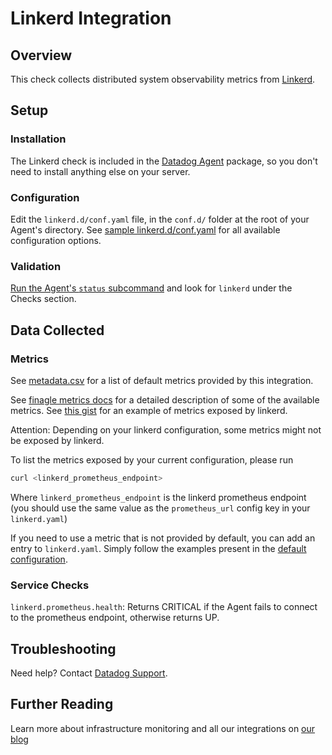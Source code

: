 # Linkerd Integration

## Overview

This check collects distributed system observability metrics from [Linkerd](https://linkerd.io/).

## Setup

### Installation

The Linkerd check is included in the [Datadog Agent](https://app.datadoghq.com/account/settings#agent) package, so you don't need to install anything else on your server.

### Configuration

Edit the `linkerd.d/conf.yaml` file, in the `conf.d/` folder at the root of your Agent's directory.
See [sample linkerd.d/conf.yaml](https://github.com/DataDog/integrations-core/blob/master/linkerd/conf.yaml.example) for all available configuration options.

### Validation

[Run the Agent's `status` subcommand](https://docs.datadoghq.com/agent/faq/agent-commands/#agent-status-and-information) and look for `linkerd` under the Checks section.

## Data Collected

### Metrics

See [metadata.csv](https://github.com/DataDog/integrations-core/blob/master/linkerd/metadata.csv) for a list of default metrics provided by this integration.

See [finagle metrics docs](https://twitter.github.io/finagle/guide/Metrics.html) for a detailed description of some of the available metrics.
See [this gist](https://gist.githubusercontent.com/arbll/2f63a5375a4d6d5acface6ca8a51e2ab/raw/bc35ed4f0f4bac7e2643a6009f45f9068f4c1d12/gistfile1.txt) for an example of metrics exposed by linkerd.

Attention: Depending on your linkerd configuration, some metrics might not be exposed by linkerd.

To list the metrics exposed by your current configuration, please run
```bash
curl <linkerd_prometheus_endpoint>
```
Where `linkerd_prometheus_endpoint` is the linkerd prometheus endpoint (you should use the same value as the `prometheus_url` config key in your `linkerd.yaml`)

If you need to use a metric that is not provided by default, you can add an entry to `linkerd.yaml`.
Simply follow the examples present in the [default configuration](https://github.com/DataDog/integrations-core/blob/master/linkerd/conf.yaml.example).

### Service Checks

`linkerd.prometheus.health`:
Returns CRITICAL if the Agent fails to connect to the prometheus endpoint, otherwise returns UP.

## Troubleshooting
Need help? Contact [Datadog Support](http://docs.datadoghq.com/help/).

## Further Reading
Learn more about infrastructure monitoring and all our integrations on [our blog](https://www.datadoghq.com/blog/)
